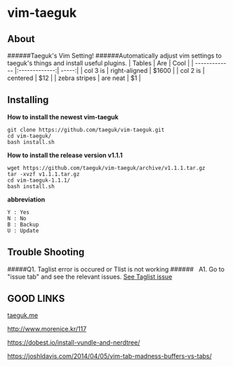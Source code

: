 vim-taeguk
=============

About
-----

######Taeguk's Vim Setting!
######Automatically adjust vim settings to taeguk's things and install useful plugins.
| Tables        | Are           | Cool  |
| ------------- |:-------------:| -----:|
| col 3 is      | right-aligned | $1600 |
| col 2 is      | centered      |   $12 |
| zebra stripes | are neat      |    $1 |

Installing
----------

__How to install the newest vim-taeguk__
	
	git clone https://github.com/taeguk/vim-taeguk.git
	cd vim-taeguk/
	bash install.sh
	
__How to install the release version v1.1.1__

	wget https://github.com/taeguk/vim-taeguk/archive/v1.1.1.tar.gz
	tar -xvzf v1.1.1.tar.gz
	cd vim-taeguk-1.1.1/
	bash install.sh
	
__abbreviation__
	
	Y : Yes
	N : No
	B : Backup
	U : Update


Trouble Shooting
----------------

#####Q1. Taglist error is occured or Tlist is not working
######&nbsp;&nbsp;&nbsp;A1. Go to "issue tab" and see the relevant issues. [See Taglist issue]

	
GOOD LINKS
----------
[taeguk.me](http://taeguk.me)

http://www.morenice.kr/117

https://dobest.io/install-vundle-and-nerdtree/

https://joshldavis.com/2014/04/05/vim-tab-madness-buffers-vs-tabs/


[See Taglist issue]:https://github.com/taeguk/vim-taeguk/issues/1
